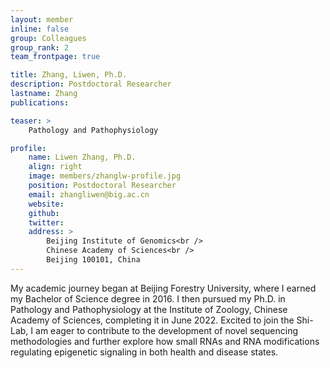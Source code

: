 ```yaml
---
layout: member
inline: false
group: Colleagues
group_rank: 2
team_frontpage: true

title: Zhang, Liwen, Ph.D.
description: Postdoctoral Researcher
lastname: Zhang
publications: 

teaser: >
    Pathology and Pathophysiology

profile:
    name: Liwen Zhang, Ph.D.
    align: right
    image: members/zhanglw-profile.jpg
    position: Postdoctoral Researcher
    email: zhangliwen@big.ac.cn
    website: 
    github: 
    twitter: 
    address: >
        Beijing Institute of Genomics<br />
        Chinese Academy of Sciences<br />
        Beijing 100101, China
---
```


My academic journey began at Beijing Forestry University, where I earned my Bachelor of Science degree in 2016. I then pursued my Ph.D. in Pathology and Pathophysiology at the Institute of Zoology, Chinese Academy of Sciences, completing it in June 2022. Excited to join the Shi-Lab, I am eager to contribute to the development of novel sequencing methodologies and further explore how small RNAs and RNA modifications regulating epigenetic signaling in both health and disease states.